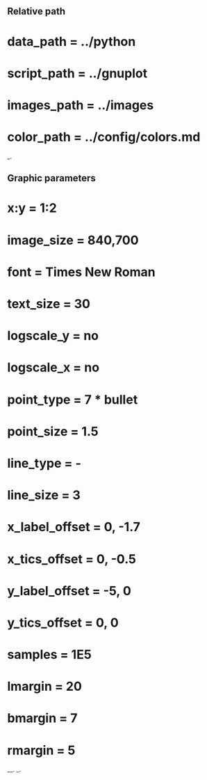 ## Relative path

# data_path = ../python
# script_path = ../gnuplot
# images_path = ../images
# color_path = ../config/colors.md
_.

## Graphic parameters

# x:y = 1:2
# image_size = 840,700

# font = Times New Roman
# text_size = 30

# logscale_y = no
# logscale_x = no

# point_type = 7	* bullet
# point_size = 1.5

# line_type = -
# line_size = 3

# x_label_offset = 0, -1.7
# x_tics_offset = 0, -0.5

# y_label_offset = -5, 0
# y_tics_offset = 0, 0

# samples = 1E5
# lmargin = 20
# bmargin = 7
# rmargin = 5
__.
_.




